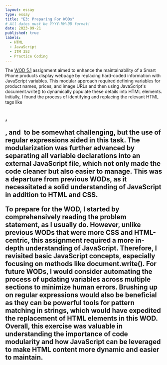 ```yaml
---
layout: essay
type: essay
title: "E3: Preparing For WODs"
# All dates must be YYYY-MM-DD format!
date: 2023-09-21
published: true
labels:
  - HTML
  - JavaScript
  - ITM 352
  - Practice Coding
---
```


The <a href="https://dport96.github.io/ITM352/morea/050.variables_data_types/experience-SmartPhoneProducts1_variables.html">WOD 5.1</a> assignment aimed to enhance the maintainability of a Smart Phone products display webpage by replacing hard-coded information with JavaScript variables. This modular approach required defining variables for product names, prices, and image URLs and then using JavaScript's document.write() to dynamically populate these details into HTML elements. Initially, I found the process of identifying and replacing the relevant HTML tags like <h2>, <p>, and <img> to be somewhat challenging, but the use of regular expressions aided in this task. The modularization was further advanced by separating all variable declarations into an external JavaScript file, which not only made the code cleaner but also easier to manage. This was a departure from previous WODs, as it necessitated a solid understanding of JavaScript in addition to HTML and CSS.

To prepare for the WOD, I started by comprehensively reading the problem statement, as I usually do. However, unlike previous WODs that were more CSS and HTML-centric, this assignment required a more in-depth understanding of JavaScript. Therefore, I revisited basic JavaScript concepts, especially focusing on methods like document.write(). For future WODs, I would consider automating the process of updating variables across multiple sections to minimize human errors. Brushing up on regular expressions would also be beneficial as they can be powerful tools for pattern matching in strings, which would have expedited the replacement of HTML elements in this WOD. Overall, this exercise was valuable in understanding the importance of code modularity and how JavaScript can be leveraged to make HTML content more dynamic and easier to maintain.




